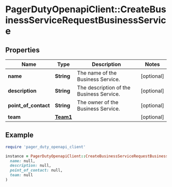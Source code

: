 # PagerDutyOpenapiClient::CreateBusinessServiceRequestBusinessService

## Properties

| Name | Type | Description | Notes |
| ---- | ---- | ----------- | ----- |
| **name** | **String** | The name of the Business Service. | [optional] |
| **description** | **String** | The description of the Business Service. | [optional] |
| **point_of_contact** | **String** | The owner of the Business Service. | [optional] |
| **team** | [**Team1**](Team1.md) |  | [optional] |

## Example

```ruby
require 'pager_duty_openapi_client'

instance = PagerDutyOpenapiClient::CreateBusinessServiceRequestBusinessService.new(
  name: null,
  description: null,
  point_of_contact: null,
  team: null
)
```

